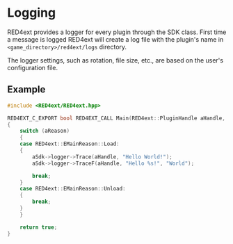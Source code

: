 # Logging

RED4ext provides a logger for every plugin through the SDK class. First time a message is logged RED4ext will create a log file with the plugin's name in `<game_directory>/red4ext/logs` directory.

The logger settings, such as rotation, file size, etc., are based on the user's configuration file.

## Example

```cpp
#include <RED4ext/RED4ext.hpp>

RED4EXT_C_EXPORT bool RED4EXT_CALL Main(RED4ext::PluginHandle aHandle, RED4ext::EMainReason aReason, const RED4ext::Sdk* aSdk)
{
    switch (aReason)
    {
    case RED4ext::EMainReason::Load:
    {
        aSdk->logger->Trace(aHandle, "Hello World!");
        aSdk->logger->TraceF(aHandle, "Hello %s!", "World");

        break;
    }
    case RED4ext::EMainReason::Unload:
    {
        break;
    }
    }

    return true;
}
```
